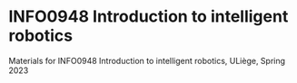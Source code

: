 # INFO0948 Introduction to intelligent robotics
Materials for INFO0948 Introduction to intelligent robotics, ULiège, Spring 2023
